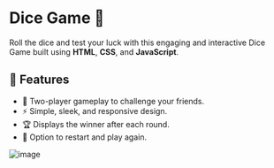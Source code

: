 # Dice Game 🎲

Roll the dice and test your luck with this engaging and interactive Dice Game built using **HTML**, **CSS**, and **JavaScript**. 
## 🌟 Features
- 🎲 Two-player gameplay to challenge your friends.
- ⚡ Simple, sleek, and responsive design.
- 🏆 Displays the winner after each round.
- 🔄 Option to restart and play again.

![image](https://github.com/user-attachments/assets/2175af25-e1a5-45b5-9c33-f30ee832aa4a)




